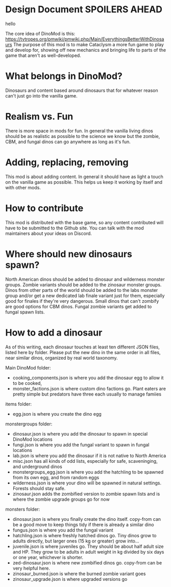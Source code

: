 # Design Document SPOILERS AHEAD
hello

The core idea of DinoMod is this: https://tvtropes.org/pmwiki/pmwiki.php/Main/EverythingsBetterWithDinosaurs
The purpose of this mod is to make Cataclysm a more fun game to play and develop for, showing off new mechanics and bringing life to parts of the game that aren't as well-developed.

# What belongs in DinoMod?
Dinosaurs and content based around dinosaurs that for whatever reason can't just go into the vanilla game.

# Realism vs. Fun
There is more space in mods for fun. In general the vanilla living dinos should be as realistic as possible to the science we know but the zombie, CBM, and fungal dinos can go anywhere as long as it's fun.

# Adding, replacing, removing
This mod is about adding content. In general it should have as light a touch on the vanilla game as possible. This helps us keep it working by itself and with other mods.

# How to contribute
This mod is distributed with the base game, so any content contributed will have to be submitted to the Github site. You can talk with the mod maintainers about your ideas on Discord.

# Where should new dinosaurs spawn?
North American dinos should be added to dinosaur and wilderness monster groups. Zombie variants should be added to the zinosaur monster groups. Dinos from other parts of the world should be added to the labs monster group and/or get a new dedicated lab finale variant just for them, especially good for finales if they're very dangerous. Small dinos that can't zombify are good options for CBM dinos. Fungal zombie variants get added to fungal spawn lists.

# How to add a dinosaur
As of this writing, each dinosaur touches at least ten different JSON files, listed here by folder. Please put the new dino in the same order in all files, near similar dinos, organized by real world taxonomy. 

Main DinoMod folder: 

* cooking_components.json is where you add the dinosaur egg to allow it to be cooked, 
* monster_factions.json is where custom dino factions go. Plant eaters are pretty simple but predators have three each usually to manage famiies

items folder:

* egg.json is where you create the dino egg

monstergroups folder:

* dinosaur.json is where you add the dinosaur to spawn in special DinoMod locations
* fungi.json is where you add the fungal variant to spawn in fungal locations
* lab.json is where you add the dinosaur if it is not native to North America
* misc.json has all kinds of odd lists, especially for safe, scaveninging, and underground dinos
* monstergroups_egg.json is where you add the hatchling to be spawned from its own egg, and from random eggs
* wilderness.json is where your dino will be spawned in natural settings. Forests should stay safe.
* zinosaur.json  adds the zombified version to zombie spawn lists and is where the zombie upgrade groups go for now

monsters folder:

* dinosaur.json is where you finally create the dino itself. copy-from can be a good move to keep things tidy if there is already a similar dino
* fungus.json is where you add the fungal variant
* hatchling.json is where freshly hatched dinos go. Tiny dinos grow to adults directly, but larger ones (15 kg or greater) grow into...
* juvenile.json is where juveniles go. They should be about half adult size and HP. They grow to be adults in adult weight in kg divided by six days or one year, whichever is shorter.
* zed-dinosaur.json is where new zombified dinos go. copy-from can be very helpful here.
* zinosaur_burned.json is where the burned zombie variant goes
* zinosaur_upgrade.json is where upgraded versions go
